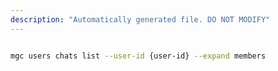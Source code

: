 ```yaml
---
description: "Automatically generated file. DO NOT MODIFY"
---
```


```bash

mgc users chats list --user-id {user-id} --expand members

```